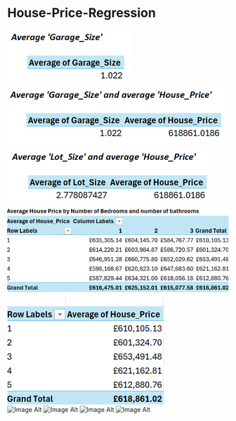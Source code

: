 # House-Price-Regression
![Image Alt](https://github.com/CynthiaBanjo/House-Price-Regression/blob/09659fe049a98ae43e475a34fa22f8a441eaf408/Average%20Garage%20Size.png)<br />
![Image Alt](https://github.com/CynthiaBanjo/House-Price-Regression/blob/141baa20e7cf1c636c64c3ecfa2d66d64f173c9f/Average%20Garage%20size%20and%20Average%20House%20Price.png)<br />
![Image Alt](https://github.com/CynthiaBanjo/House-Price-Regression/blob/141baa20e7cf1c636c64c3ecfa2d66d64f173c9f/Average%20Lot%20Size%20%26%20Average%20House%20Price.png)<br />
![Image Alt](https://github.com/CynthiaBanjo/House-Price-Regression/blob/c98e66084a07f4c286a7234914c01e4547ccfcc6/Average%20house%20price%20by%20number%20of%20rooms%20and%20bath.png)<br />
![Image Alt](https://github.com/CynthiaBanjo/House-Price-Regression/blob/836b4edc9bcd5b86620ff68b7a0ab459ea90e087/Bedrooms%20Pivot%20Table.png)<br />
![Image Alt]()
![Image Alt]()
![Image Alt]()
![Image Alt]()
